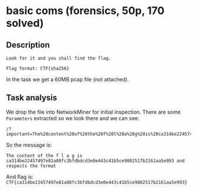 # basic coms (forensics, 50p, 170 solved)

## Description

```
Look for it and you shall find the flag.

Flag format: CTF{sha256}
```

In the task we get a 60MB pcap file (not attached).

## Task analysis

We drop the file into NetworkMiner for initial inspection.
There are some `Parameters` extracted so we look there and we can see:

```
/?important=The%20content%20of%20the%20f%20l%20a%20g%20is%20ca314be22457497e81a08fc3bfdbdcd3e0e443c41b5ce9802517b2161aa5e993%20and%20respects%20the%20format
```

So the message is:

```
The content of the f l a g is ca314be22457497e81a08fc3bfdbdcd3e0e443c41b5ce9802517b2161aa5e993 and respects the format
```

And flag is: `CTF{ca314be22457497e81a08fc3bfdbdcd3e0e443c41b5ce9802517b2161aa5e993}`
